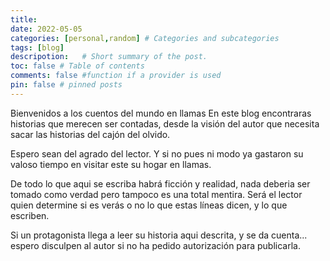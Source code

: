 ```yaml
--- 
title:
date: 2022-05-05
categories: [personal,random] # Categories and subcategories
tags: [blog]
descripotion:   # Short summary of the post. 
toc: false # Table of contents
comments: false #function if a provider is used
pin: false # pinned posts
---
```


 Bienvenidos a los cuentos del mundo en llamas
En este blog encontraras historias que merecen ser contadas, desde la visión del autor que necesita sacar las historias del cajón del olvido. 

Espero sean del agrado del lector. Y si no pues ni modo ya gastaron su valoso tiempo en visitar este su hogar en llamas.

 De todo lo que aqui se escriba habrá ficción y realidad, nada deberia ser tomado como verdad pero tampoco es una total mentira. Será el lector quien determine si es verás o no lo que estas líneas dicen, y lo que escriben. 

Si un protagonista llega a leer su historia aqui descrita, y se da cuenta... espero disculpen al autor si no ha pedido autorización para publicarla. 